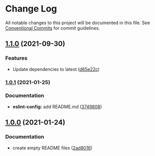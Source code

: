 # Change Log

All notable changes to this project will be documented in this file.
See [Conventional Commits](https://conventionalcommits.org) for commit guidelines.

## [1.1.0](https://github.com/danielpes/coding-standards/compare/@danielpes/eslint-config@1.0.1...@danielpes/eslint-config@1.1.0) (2021-09-30)

### Features

- Update dependencies to latest ([d65e22c](https://github.com/danielpes/coding-standards/commit/d65e22c02fe925291b534da013b9b0e5810db6fc))

### [1.0.1](https://github.com/danielpes/coding-standards/compare/@danielpes/eslint-config@1.0.0...@danielpes/eslint-config@1.0.1) (2021-01-25)

### Documentation

- **eslint-config:** add README.md ([3749808](https://github.com/danielpes/coding-standards/commit/37498088fd0944dbb19dd8ed8b5dc26182345179))

## [1.0.0](https://github.com/danielpes/coding-standards/compare/@danielpes/eslint-config@0.1.2...@danielpes/eslint-config@1.0.0) (2021-01-24)

### Documentation

- create empty README files ([2ad8016](https://github.com/danielpes/coding-standards/commit/2ad80164e5e4799d57e0766163b519ac100e4003))
